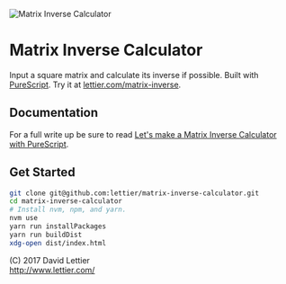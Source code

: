 ![Matrix Inverse Calculator](screenshot.gif)

# Matrix Inverse Calculator

Input a square matrix and calculate its inverse if possible.
Built with [PureScript](http://www.purescript.org/).
Try it at [lettier.com/matrix-inverse](https://lettier.com/matrix-inverse/).

## Documentation

For a full write up be sure to read
[Let's make a Matrix Inverse Calculator with PureScript](https://lettier.github.io/posts/2017-02-25-matrix-inverse-purescript.html).

## Get Started

```bash
git clone git@github.com:lettier/matrix-inverse-calculator.git
cd matrix-inverse-calculator
# Install nvm, npm, and yarn.
nvm use
yarn run installPackages
yarn run buildDist
xdg-open dist/index.html
```

(C) 2017 David Lettier  
http://www.lettier.com/
